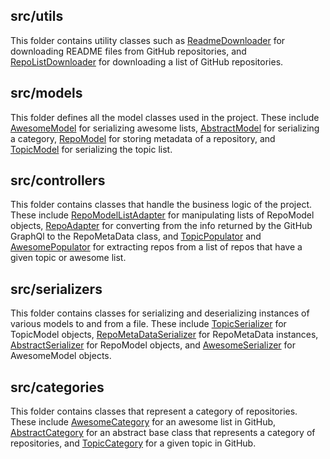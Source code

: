 
<h2>src/utils</h2>

<p>This folder contains utility classes such as <a href="src/utils/ReadmeDownloader.py">ReadmeDownloader</a> for downloading README files from GitHub repositories, and <a href="src/utils/RepoListDownloader.py">RepoListDownloader</a> for downloading a list of GitHub repositories.</p>

<h2>src/models</h2>

<p>This folder defines all the model classes used in the project. These include <a href="src/models/AwesomeModel.py">AwesomeModel</a> for serializing awesome lists, <a href="src/models/AbstractModel.py">AbstractModel</a> for serializing a category, <a href="src/models/RepoModel.py">RepoModel</a> for storing metadata of a repository, and <a href="src/models/TopicModel.py">TopicModel</a> for serializing the topic list.</p>

<h2>src/controllers</h2>

<p>This folder contains classes that handle the business logic of the project. These include <a href="src/controllers/RepoModelListAdapter.py">RepoModelListAdapter</a> for manipulating lists of RepoModel objects, <a href="src/controllers/RepoAdapter.py">RepoAdapter</a> for converting from the info returned by the GitHub GraphQl to the RepoMetaData class, and <a href="src/controllers/TopicPopulator.py">TopicPopulator</a> and <a href="src/controllers/AwesomePopulator.py">AwesomePopulator</a> for extracting repos from a list of repos that have a given topic or awesome list.</p>

<h2>src/serializers</h2>

<p>This folder contains classes for serializing and deserializing instances of various models to and from a file. These include <a href="src/serializers/TopicSerializer.py">TopicSerializer</a> for TopicModel objects, <a href="src/serializers/RepoMetaDataSerializer.py">RepoMetaDataSerializer</a> for RepoMetaData instances, <a href="src/serializers/AbstractSerializer.py">AbstractSerializer</a> for RepoModel objects, and <a href="src/serializers/AwesomeSerializer.py">AwesomeSerializer</a> for AwesomeModel objects.</p>

<h2>src/categories</h2>

<p>This folder contains classes that represent a category of repositories. These include <a href="src/categories/AwesomeCategory.py">AwesomeCategory</a> for an awesome list in GitHub, <a href="src/categories/AbstractCategory.py">AbstractCategory</a> for an abstract base class that represents a category of repositories, and <a href="src/categories/TopicCategory.py">TopicCategory</a> for a given topic in GitHub.</p>

